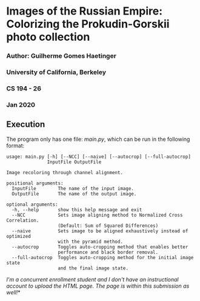 # Images of the Russian Empire: Colorizing the Prokudin-Gorskii photo collection
### Author: Guilherme Gomes Haetinger
### University of California, Berkeley
### CS 194 - 26
### Jan 2020

## Execution
The program only has one file: *main.py*, which can be run in the following format:

```
usage: main.py [-h] [--NCC] [--naive] [--autocrop] [--full-autocrop]
               InputFile OutputFile

Image recoloring through channel alignment.

positional arguments:
  InputFile        The name of the input image.
  OutputFile       The name of the output image.

optional arguments:
  -h, --help       show this help message and exit
  --NCC            Sets image aligning method to Normalized Cross Correlation.
                   (Default: Sum of Squared Differences)
  --naive          Sets image to be aligned exhaustively instead of optimized
                   with the pyramid method.
  --autocrop       Toggles auto-cropping method that enables better
                   performance and black border removal.
  --full-autocrop  Toggles auto-cropping method for the initial image state
                   and the final image state.
```

*I'm a concurrent enrollment student and I don't have an instructional account to upload the HTML page. The page is within this submission as well!**
